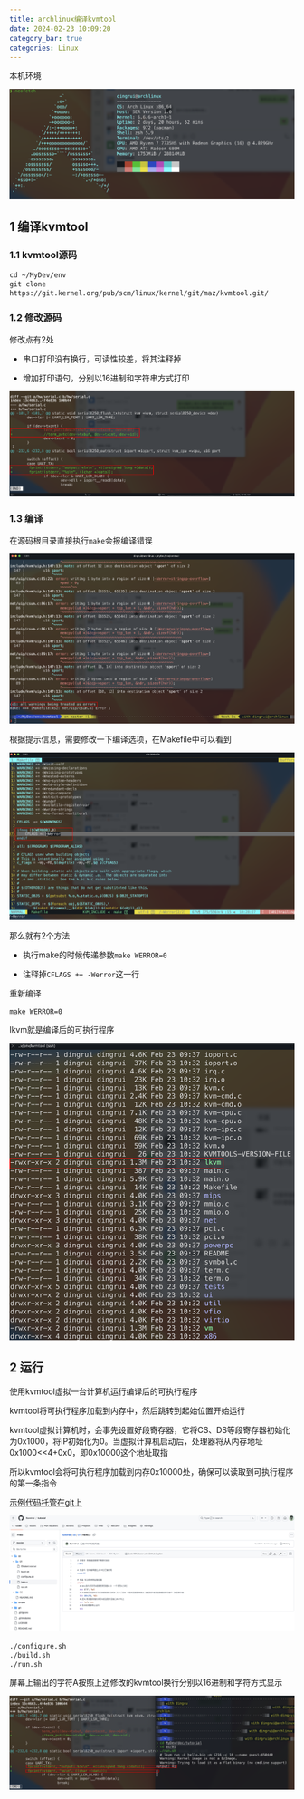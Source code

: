 ```yaml
---
title: archlinux编译kvmtool
date: 2024-02-23 10:09:20
category_bar: true
categories: Linux
---
```


本机环境

![](./archlinux编译kvmtool/1708667524.png)

1 编译kvmtool
---

### 1.1 kvmtool源码

```shell
cd ~/MyDev/env
git clone https://git.kernel.org/pub/scm/linux/kernel/git/maz/kvmtool.git/
```

### 1.2 修改源码

修改点有2处

- 串口打印没有换行，可读性较差，将其注释掉

- 增加打印语句，分别以16进制和字符串方式打印

![](./archlinux编译kvmtool/1708654842.png)

### 1.3 编译

在源码根目录直接执行`make`会报编译错误

![](./archlinux编译kvmtool/1708655008.png)

根据提示信息，需要修改一下编译选项，在Makefile中可以看到

![](./archlinux编译kvmtool/1708655424.png)

那么就有2个方法

- 执行make的时候传递参数`make WERROR=0`

- 注释掉`CFLAGS += -Werror`这一行

重新编译

```shell
make WERROR=0
```

lkvm就是编译后的可执行程序

![](./archlinux编译kvmtool/1708655759.png)

2 运行
---

使用kvmtool虚拟一台计算机运行编译后的可执行程序

kvmtool将可执行程序加载到内存中，然后跳转到起始位置开始运行

kvmtool虚拟计算机时，会事先设置好段寄存器，它将CS、DS等段寄存器初始化为0x1000，将IP初始化为0。当虚拟计算机启动后，处理器将从内存地址0x1000<<4+0x0，即0x10000这个地址取指

所以kvmtool会将可执行程序加载到内存0x10000处，确保可以读取到可执行程序的第一条指令

[示例代码托管在git上](https://github.com/Bannirui/tutorial/tree/master/as/01)

![](./archlinux编译kvmtool/1708667175.png)

```shell
./configure.sh
./build.sh
./run.sh
```

屏幕上输出的字符A按照上述修改的kvmtool换行分别以16进制和字符方式显示

![](./archlinux编译kvmtool/1708667374.png)